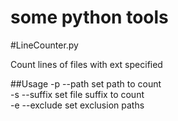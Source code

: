 # some python tools

#LineCounter.py

Count lines of files with ext specified

##Usage
-p --path set path to count <br>
-s --suffix set file suffix to count <br>
-e --exclude set exclusion paths <br>